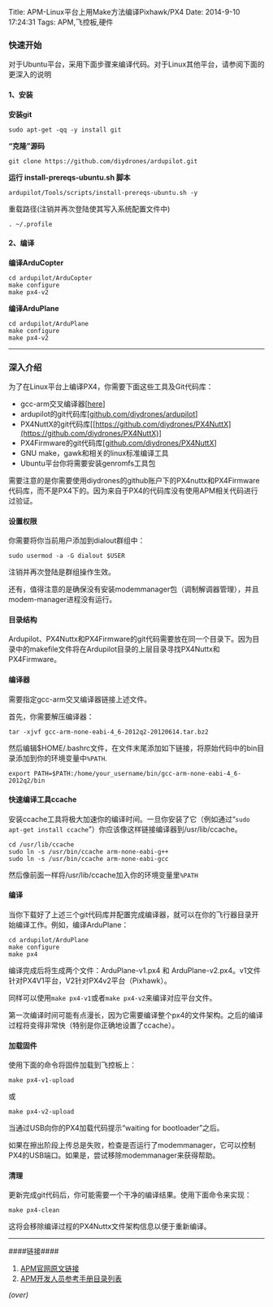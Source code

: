 Title: APM-Linux平台上用Make方法编译Pixhawk/PX4
Date: 2014-9-10 17:24:31 
Tags: APM,飞控板,硬件


### 快速开始 ###
<!-- PELICAN_BEGIN_SUMMARY -->
对于Ubuntu平台，采用下面步骤来编译代码。对于Linux其他平台，请参阅下面的更深入的说明
<!-- PELICAN_END_SUMMARY -->

#### 1、安装 ####
**安装git**

```
sudo apt-get -qq -y install git
```

**“克隆”源码**

```
git clone https://github.com/diydrones/ardupilot.git
```

**运行 install-prereqs-ubuntu.sh 脚本**

```
ardupilot/Tools/scripts/install-prereqs-ubuntu.sh -y
```

重载路径(注销并再次登陆使其写入系统配置文件中)

```
. ~/.profile
```

#### 2、编译 ####
**编译ArduCopter**

```
cd ardupilot/ArduCopter
make configure
make px4-v2
```

**编译ArduPlane**

```
cd ardupilot/ArduPlane
make configure
make px4-v2
```

----------
### 深入介绍 ###
为了在Linux平台上编译PX4，你需要下面这些工具及Git代码库：

- gcc-arm交叉编译器[[here](http://firmware.diydrones.com/Tools/PX4-tools/)]
- ardupilot的git代码库[[github.com/diydrones/ardupilot](https://github.com/diydrones/ardupilot)]
- PX4NuttX的git代码库[[https://github.com/diydrones/PX4NuttX](https://github.com/diydrones/PX4NuttX)]
- PX4Firmware的git代码库[[github.com/diydrones/PX4NuttX](https://github.com/diydrones/PX4Firmware)]
- GNU make，gawk和相关的linux标准编译工具
- Ubuntu平台你将需要安装genromfs工具包

需要注意的是你需要使用diydrones的github账户下的PX4nuttx和PX4Firmware代码库，而不是PX4下的。因为来自于PX4的代码库没有使用APM相关代码进行过验证。

#### 设置权限 ####
你需要将你当前用户添加到dialout群组中：

```
sudo usermod -a -G dialout $USER
```

注销并再次登陆是群组操作生效。

还有，值得注意的是确保没有安装modemmanager包（调制解调器管理），并且modem-manager进程没有运行。

#### 目录结构 ####
Ardupilot、PX4Nuttx和PX4Firmware的git代码需要放在同一个目录下。因为目录中的makefile文件将在Ardupilot目录的上层目录寻找PX4Nuttx和PX4Firmware。

#### 编译器 ####
需要指定gcc-arm交叉编译器链接上述文件。

首先，你需要解压编译器：

```
tar -xjvf gcc-arm-none-eabi-4_6-2012q2-20120614.tar.bz2
```
然后编辑$HOME/.bashrc文件，在文件末尾添加如下链接，将原始代码中的bin目录添加到你的环境变量中`%PATH`.

```
export PATH=$PATH:/home/your_username/bin/gcc-arm-none-eabi-4_6-2012q2/bin
```

#### 快速编译工具ccache ####
安装ccache工具将极大加速你的编译时间。一旦你安装了它（例如通过“`sudo apt-get install ccache`”）你应该像这样链接编译器到/usr/lib/ccache。

```
cd /usr/lib/ccache
sudo ln -s /usr/bin/ccache arm-none-eabi-g++
sudo ln -s /usr/bin/ccache arm-none-eabi-gcc
```
然后像前面一样将/usr/lib/ccache加入你的环境变量里`%PATH`

#### 编译 ####
当你下载好了上述三个git代码库并配置完成编译器，就可以在你的飞行器目录开始编译工作。例如，编译ArduPlane：

```
cd ardupilot/ArduPlane
make configure
make px4
```

编译完成后将生成两个文件：ArduPlane-v1.px4 和 ArduPlane-v2.px4。v1文件针对PX4V1平台，V2针对PX4v2平台（Pixhawk）。

同样可以使用`make px4-v1`或者`make px4-v2`来编译对应平台文件。

第一次编译时间可能有点漫长，因为它需要编译整个px4的文件架构。之后的编译过程将变得非常快（特别是你正确地设置了ccache）。

#### 加载固件 ####
使用下面的命令将固件加载到飞控板上：

```
make px4-v1-upload
```

或

```
make px4-v2-upload
```

当通过USB向你的PX4加载代码提示“waiting for bootloader”之后。

如果在擦出阶段上传总是失败，检查是否运行了modemmanager，它可以控制PX4的USB端口。如果是，尝试移除modemmanager来获得帮助。

#### 清理 ####
更新完成git代码后，你可能需要一个干净的编译结果。使用下面命令来实现：

```
make px4-clean
```

这将会移除编译过程的PX4Nuttx文件架构信息以便于重新编译。

----------
####链接####

1. [APM官网原文链接](http://dev.ardupilot.com/wiki/building-px4-for-linux-with-make/)
1. [APM开发人员参考手册目录列表]({filename}2014-08-29-APM-开发人员参考手册目录列表.md)

*(over)*